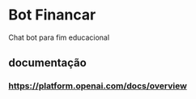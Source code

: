 # Bot Financar
Chat bot para fim educacional


## documentação
### https://platform.openai.com/docs/overview


